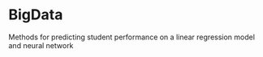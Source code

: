 # BigData
Methods for predicting student performance on a linear regression model and neural network 
